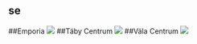 ## se
##Emporia
<img src="https://www.apple.com/se/retail/emporia/images/hero_large_2x.jpg"/>
##Täby Centrum
<img src="https://www.apple.com/se/retail/tabycentrum/images/hero_large_2x.jpg"/>
##Väla Centrum
<img src="https://www.apple.com/se/retail/valacentrum/images/hero_large_2x.jpg"/>

